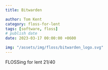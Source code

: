 ```yaml
---
title: Bitwarden

author: Tom Kent
category: floss-for-lent
tags: [software, floss]
# publish date
date: 2023-03-17 00:00:00 +0600

img: "/assets/img/floss/bitwarden_logo.svg"
---
```



FLOSSing for lent 21/40